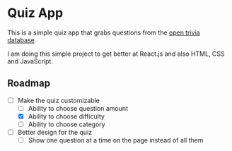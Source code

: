 # Quiz App

This is a simple quiz app that grabs questions from the [open trivia database](https://opentdb.com/api_config.php).

I am doing this simple project to get better at React.js and also HTML, CSS and JavaScript.

## Roadmap

-   [ ] Make the quiz customizable
    -   [ ] Ability to choose question amount
    -   [x] Ability to choose difficulty
    -   [ ] Ability to choose category
-   [ ] Better design for the quiz
    -   [ ] Show one question at a time on the page instead of all them

